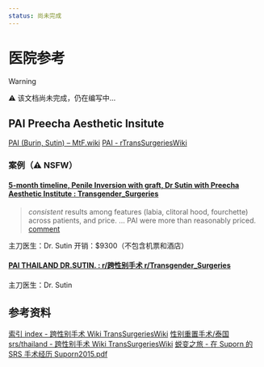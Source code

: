 ```yaml
---
status: 尚未完成
---
```

# 医院参考

> [!WARNING]
> ⚠️ 该文档尚未完成，仍在编写中...

## PAI Preecha Aesthetic Insitute

[PAI (Burin, Sutin) – MtF.wiki](https://mtf.wiki/zh-cn/docs/srs/thailand/preecha/)
[PAI - rTransSurgeriesWiki](https://www.reddit.com/r/TransSurgeriesWiki/wiki/srs/thailand/#wiki_preecha_aesthetic_insitute_.28pai.29)

### 案例（⚠️ NSFW）

#### [5-month timeline, Penile Inversion with graft, Dr Sutin with Preecha Aesthetic Institute : Transgender_Surgeries](https://www.reddit.com/r/Transgender_Surgeries/comments/104w1h7/5month_timeline_penile_inversion_with_graft_dr/)

> _consistent_ results among features (labia, clitoral hood, fourchette) across patients, and price. ... PAI were more than reasonably priced. [comment](https://www.reddit.com/r/Transgender_Surgeries/comments/104w1h7/comment/j37r2vg/?utm_source=share&utm_medium=web2x&context=3)

主刀医生：Dr. Sutin
开销：$9300（不包含机票和酒店）

#### [PAI THAILAND DR.SUTIN. : r/跨性别手术 r/Transgender_Surgeries](https://www.reddit.com/r/Transgender_Surgeries/comments/v6jpcj/pai_thailand_drsutin/)

主刀医生：Dr. Sutin

## 参考资料

[索引 index - 跨性别手术 Wiki TransSurgeriesWiki](https://www.reddit.com/r/TransSurgeriesWiki/wiki/index/)
[性别重置手术/泰国 srs/thailand - 跨性别手术 Wiki TransSurgeriesWiki](https://www.reddit.com/r/TransSurgeriesWiki/wiki/srs/thailand/#wiki_preecha_aesthetic_insitute_.28pai.29)
[蜕变之旅 - 在 Suporn 的 SRS 手术经历 Suporn2015.pdf](https://s3.amazonaws.com/Joped/Suporn2015.pdf)
